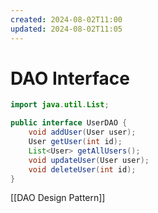 ```yaml
---
created: 2024-08-02T11:00
updated: 2024-08-02T11:05
---
```

# DAO Interface
```java
import java.util.List;

public interface UserDAO {
    void addUser(User user);
    User getUser(int id);
    List<User> getAllUsers();
    void updateUser(User user);
    void deleteUser(int id);
}

```

[[DAO Design Pattern]]